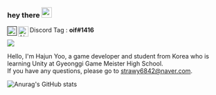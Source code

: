 ### hey there <img src="https://media.giphy.com/media/hvRJCLFzcasrR4ia7z/giphy.gif" width = 24px>

<a href="">
  <img align="left" alt="Abhishek's Instagram" width="22px" src="https://raw.githubusercontent.com/hussainweb/hussainweb/main/icons/instagram.png" />
</a> 
<img align="left" alt="Abhishek's Discord" width="24px" src="https://raw.githubusercontent.com/peterthehan/peterthehan/master/assets/discord.svg" />
Discord Tag : <b>oif#1416</b> 

![](https://visitor-badge.glitch.me/badge?page_id=strawy12.strawy12) 

Hello, I'm Hajun Yoo, a game developer and student from Korea who is learning Unity at Gyeonggi Game Meister High School.
<br>
 If you have any questions, please go to strawy6842@naver.com.
 
![Anurag's GitHub stats](https://github-readme-stats.vercel.app/api?username=strawy12&show_icons=true&theme=radical)
